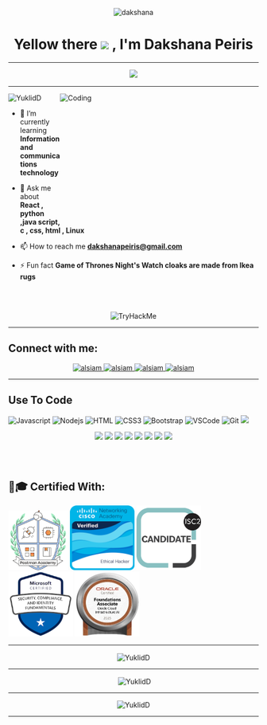  <p align="center"> <img src="https://user-images.githubusercontent.com/74038190/240304586-d48893bd-0757-481c-8d7e-ba3e163feae7.png" alt="dakshana"  /> </p>
<h1 align="center">Yellow there <img src="https://media.giphy.com/media/hvRJCLFzcasrR4ia7z/giphy.gif" width="35"> , I'm Dakshana Peiris</h1>
<hr>
<p align="center">
  <a href="https://github.com/DenverCoder1/readme-typing-svg"><img src="https://readme-typing-svg.herokuapp.com?font=Time+New+Roman&color=%23C8BE25&size=25&center=true&vCenter=true&width=600&height=100&lines=A+passionate+DevSecOps+from+Sri+Lanka;IT+Student+.+.+.+.;CTF+Player+.+.+.+.;MERN+Developer+.+.+.+.;Always+learning+new+things+.+.+.+."></a>
</p>
<hr>


<img align="right" alt="Coding" width="400" height="250" src="https://media.tenor.com/rePDfDWO3XoAAAAd/hacking.gif">

<p align="left"> <img src="https://komarev.com/ghpvc/?username=YuklidD&label=Profile%20views&color=0e75b6&style=flat" alt="YuklidD" /> </p>



- 🌱 I’m currently learning **Information and communications technology**

- 💬 Ask me about **React , python ,java script, c , css, html , Linux**

- 📫 How to reach me **dakshanapeiris@gmail.com**

- ⚡ Fun fact **Game of Thrones Night's Watch cloaks are made from Ikea rugs**

</br></br>
<div align="center">
<img src="https://tryhackme-badges.s3.amazonaws.com/H0w13r.png"  alt="TryHackMe">
</div>
<hr>
<h2>Connect with me:</h2>

<p align="center">
 <a href="https://dakshanapeiris.me/" target="blank">
  <img src="https://img.shields.io/badge/Website-DC143C?style=for-the-badge&logo=medium&logoColor=white" alt="alsiam" />
 </a>
 <a href="https://www.linkedin.com/in/dakshanapeiris/" target="_blank">
  <img src="https://img.shields.io/badge/LinkedIn-0077B5?style=for-the-badge&logo=linkedin&logoColor=white" alt="alsiam"/>
 </a>
 <a href="https://www.instagram.com/invites/contact/p&utm_content=5ljl6pm" target="_blank">
  <img src="https://img.shields.io/badge/Instagram-fe4164?style=for-the-badge&logo=instagram&logoColor=white" alt="alsiam" />
 </a> 
 <a href="https://facebook.com/dakshana.tharindu" target="_blank">
  <img src="https://img.shields.io/badge/Facebook-20BEFF?&style=for-the-badge&logo=facebook&logoColor=white" alt="alsiam"  />
  </a> 
  
</p>
<hr>


## Use To Code

![Javascript](https://img.shields.io/badge/Javascript-F0DB4F?style=for-the-badge&labelColor=black&logo=javascript&logoColor=F0DB4F)
![Nodejs](https://img.shields.io/badge/Nodejs-3C873A?style=for-the-badge&labelColor=black&logo=node.js&logoColor=3C873A)
![HTML](https://img.shields.io/badge/HTML5-E34F26?style=for-the-badge&logo=html5&logoColor=white)
![CSS3](https://img.shields.io/badge/CSS3-1572B6?style=for-the-badge&logo=css3&logoColor=white)
![Bootstrap](https://img.shields.io/badge/Bootstrap-563D7C?style=for-the-badge&logo=bootstrap&logoColor=white)
![VSCode](https://img.shields.io/badge/Visual_Studio-0078d7?style=for-the-badge&logo=visual%20studio&logoColor=white)
![Git](https://img.shields.io/badge/Git-F05032?style=for-the-badge&logo=git&logoColor=white)
<img src="https://img.shields.io/badge/Java-ED8B00?style=for-the-badge&logo=java&logoColor=white" height="25">




<p align="center">
<img src="https://img.shields.io/badge/jupyter-F3631D.svg?&style=for-the-badge&logo=jupyter&logoColor=white" height="25"/> 
<img src="https://camo.githubusercontent.com/202a58d250ff1d21ee70433e0070b55f8fed747f8883c1750742aa791b1ad871/68747470733a2f2f696d672e736869656c64732e696f2f62616467652f2d4769744875622d3035313232413f7374796c653d666c6174266c6f676f3d676974687562" height="25"/>  
<img src="https://img.shields.io/badge/anaconda-42B029.svg?&style=for-the-badge&logo=anaconda&logoColor=white" height="25"/> 
<img src="https://img.shields.io/badge/Python-3776AB?style=for-the-badge&logo=python&logoColor=white" height="25">
<img src="https://img.shields.io/badge/C-00599C?style=for-the-badge&logo=c&logoColor=white" height="25">

<img src="https://img.shields.io/badge/MySQL-00000F?style=for-the-badge&logo=mysql&logoColor=white" height="25">
<img src="https://img.shields.io/badge/pycharm-143?style=for-the-badge&logo=pycharm&logoColor=black&color=black&labelColor=green" height="25">
<img src="https://img.shields.io/badge/sublime_text-%23575757.svg?&style=for-the-badge&logo=sublime-text&logoColor=important" height="25">

</p>

<br /><br />
## 🔖🎓 Certified With:

<a href="https://badgr.com/public/assertions/rRojVxkMRs-Sle6RDSlcdg?identity__email=dakshanapeiris@gmail.com"><img src="https://github.com/YuklidD/YuklidD/blob/main/Images/PostmanAcademyShield.png" height="120" width="120"></img></a>
<a href="https://www.credly.com/badges/d1698834-42cf-44d1-9dc2-1d0cf844ce40/public_url"><img src="https://github.com/YuklidD/YuklidD/blob/main/Images/ethical-hacker.png" height="130" width="130"></img></a>
<a href="https://www.credly.com/badges/f7589819-da60-407f-90d3-4deebbe409e6/public_url"><img src="https://github.com/YuklidD/YuklidD/blob/main/Images/isc2-candidate.png" height="130" width="130"></img></a>
<a href="https://www.credly.com/badges/3fb8b4db-9e74-404b-b01b-862488ed69cc/public_url"><img src="https://github.com/YuklidD/YuklidD/blob/main/Images/microsoft-certified-security-compliance-and-identity-fundamentals.png" height="130" width="130"></img></a>
<a href="https://catalog-education.oracle.com/pls/certview/sharebadge?id=D5A76C61D5B1B750EC5D315B4AF4AE5A25F8E2BE4104FC282D7E65F21E2D7289"><img src="https://github.com/YuklidD/YuklidD/blob/main/Images/OCI23AIFCA-cropped.png" height="130" width="130"></img></a>


<hr>
<p  align="center"><img align="center" src="https://github-readme-stats.vercel.app/api/top-langs?username=YuklidD&show_icons=true&locale=en&layout=compact" alt="YuklidD" /></p>
<hr>
<p  align="center">&nbsp;<img align="center" src="https://github-readme-stats.vercel.app/api?username=YuklidD&show_icons=true&locale=en" alt="YuklidD" /></p>
<hr>
<p  align="center"><img align="center" src="https://github-readme-streak-stats.herokuapp.com/?user=YuklidD&" alt="YuklidD" /></p>
<hr>
